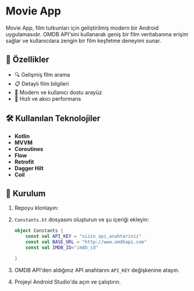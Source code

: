 # Movie App

Movie App, film tutkunları için geliştirilmiş modern bir Android uygulamasıdır. OMDB API'sini kullanarak geniş bir film veritabanına erişim sağlar ve kullanıcılara zengin bir film keşfetme deneyimi sunar.

## 🌟 Özellikler

- 🔍 Gelişmiş film arama
- 📋 Detaylı film bilgileri
- 🎨 Modern ve kullanıcı dostu arayüz
- 🚀 Hızlı ve akıcı performans

## 🛠 Kullanılan Teknolojiler

- **Kotlin**
- **MVVM**
- **Coroutines**
- **Flow**
- **Retrofit**
- **Dagger Hilt**
- **Coil**

## 🚀 Kurulum

1. Repoyu klonlayın:
   
2. `Constants.kt` dosyasını oluşturun ve şu içeriği ekleyin:
   ```kotlin
   object Constants {
       const val API_KEY = "sizin_api_anahtariniz"
       const val BASE_URL = "http://www.omdbapi.com"
       const val IMDB_ID="imdb_id"
   
   }
   ```
3. OMDB API'den aldığınız API anahtarını `API_KEY` değişkenine atayın.
4. Projeyi Android Studio'da açın ve çalıştırın.
